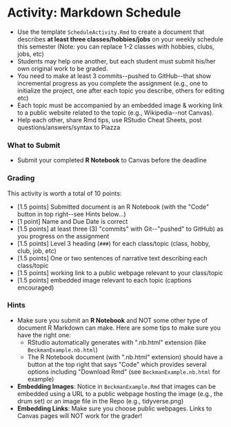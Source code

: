 # Activity: Markdown Schedule

- Use the template `ScheduleActivity.Rmd` to create a document that describes **at least three classes/hobbies/jobs** on your weekly schedule this semester (Note: you can replace 1-2 classes with hobbies, clubs, jobs, etc)
- Students may help one another, but each student must submit his/her own original work to be graded.
- You need to make at least 3 commits--pushed to GitHub--that show incremental progress as you complete the assignment (e.g., one to initialize the project, one after each topic you describe, others for editing etc)
- Each topic must be accompanied by an embedded image & working link to a public website related to the topic (e.g., Wikipedia--not Canvas).
- Help each other, share Rmd tips, use RStudio Cheat Sheets, post questions/answers/syntax to Piazza


### What to Submit

- Submit your completed **R Notebook** to Canvas before the deadline


### Grading

This activity is worth a total of 10 points:

- [1.5 points] Submitted document is an R Notebook (with the "Code" button in top right--see Hints below...)  
- [1 point] Name and Due Date is correct
- [1.5 points] at least three (3) "commits" with Git--"pushed" to GitHub) as you progress on the assignment  
- [1.5 points] Level 3 heading (`###`) for each class/topic (class, hobby, club, job, etc)  
- [1.5 points] One or two sentences of narrative text describing each class/topic  
- [1.5 points] working link to a public webpage relevant to your class/topic  
- [1.5 points] embedded image relevant to each topic (captions encouraged)  


### Hints 

- Make sure you submit an **R Notebook** and NOT some other type of document R Markdown can make.  Here are some tips to make sure you have the right one: 
    - RStudio automatically generates with ".nb.html" extension (like `BeckmanExample.nb.html`)
    - The R Notebook document (with ".nb.html" extension) should have a button at the top right that says "Code" which provides several options including "Download Rmd" (see `BeckmanExample.nb.html` for example)
- **Embedding Images**: Notice in `BeckmanExample.Rmd` that images can be embedded using a URL to a public webpage hosting the image (e.g., the drum set) or an image file in the Repo (e.g., tidyverse.png)  
- **Embedding Links**:  Make sure you choose public webpages.  Links to Canvas pages will NOT work for the grader!


